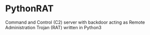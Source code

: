 # PythonRAT
Command and Control (C2) server with backdoor acting as Remote Administration Trojan (RAT) written in Python3
